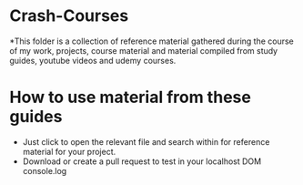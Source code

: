 # Crash-Courses
*This folder is a collection of reference material gathered during the course of my work, projects, course material and material compiled from study guides, youtube videos and udemy courses.

# How to use material from these guides
- Just click to open the relevant file and search within for reference material for your project.
- Download or create a pull request to test in your localhost DOM console.log

